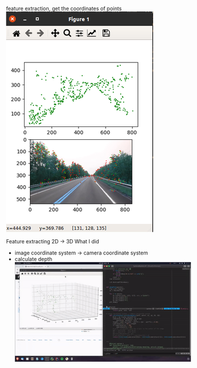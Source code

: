 feature extraction, get the coordinates of points
![Image](./slam_image.png)

Feature extracting
2D -> 3D
What I did
- image coordinate system -> camera coordinate system
- calculate depth
![Video](./slam_gif.gif)
